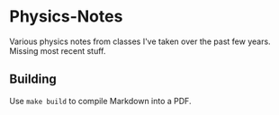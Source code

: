 # Physics-Notes
Various physics notes from classes I've taken over the past few years. Missing most recent stuff.

## Building
Use `make build` to compile Markdown into a PDF.
